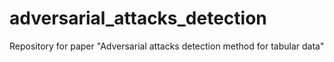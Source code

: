 # adversarial_attacks_detection
Repository for paper "Adversarial attacks detection method for tabular data"
